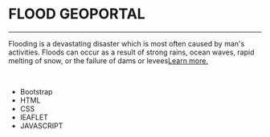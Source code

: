 <h1>FLOOD GEOPORTAL</h1>
<hr>
<p>Flooding is a devastating disaster which is most often caused by man's activities. Floods can occur as a result of strong rains, ocean waves, rapid melting of snow, or the failure of dams or levees<a href="https://www.nssl.noaa.gov/education/svrwx101/floods/">Learn more.</a></p>
<br>
<Tool>
<ul>
<li>Bootstrap</li>
<li>HTML</li>
<li>CSS</li>
<li>lEAFLET</li>
<li>JAVASCRIPT</li>

</ul>


